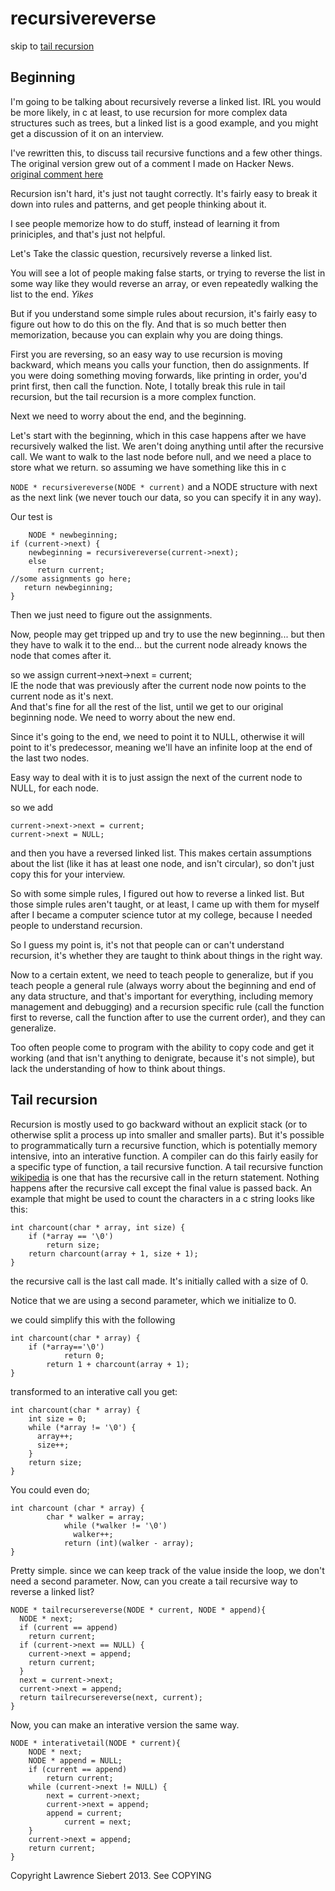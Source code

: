 recursivereverse
================

skip to [tail recursion](#tail-recursion)

Beginning
---------



I'm going to be talking about recursively reverse a linked list.  IRL you would be more likely, in c at least, to use recursion for more complex data structures such as trees, but a linked list is a good example, and you might get a discussion of it on an interview.

I've rewritten this, to discuss tail recursive functions and a few other things.  The original version  grew out of a comment I made on Hacker News.
[original comment here](https://news.ycombinator.com/item?id=5477498)

Recursion isn't hard, it's just not taught correctly.  It's fairly easy to break it down into rules and patterns, and get people thinking about it.

I see people memorize how to do stuff, instead of learning it from priniciples, and that's just not helpful.

Let's Take the classic question, recursively reverse a linked list.  

You will see a lot of people making false starts, or trying to reverse the list in some way like they would reverse an array, or even repeatedly walking the list to the end. *Yikes*

But if you understand some simple rules about recursion, it's fairly easy to figure out how to do this on the fly.  And that is so much better then memorization, because you can explain why you are doing things.

First you are reversing, so an easy way to use recursion is moving backward, which means you calls your function, then do assignments.  If you were doing something moving forwards, like printing in order, you'd print first, then call the function. Note, I totally break this rule in tail recursion, but the tail recursion is a more complex function.

Next we need to worry about the end, and the beginning.  

Let's start with the beginning, which in this case happens after we have recursively walked the list. We aren't doing anything until after the recursive call. We want to walk to the last node before null, and we need a place to store what we return.  so assuming we have something like this in c  

`NODE * recursivereverse(NODE * current)` 
and a NODE structure with next as the next link (we never touch our data, so you can specify it in any way).

Our test is

 		NODE * newbeginning;
    if (current->next) {
        newbeginning = recursivereverse(current->next);
        else
          return current;
    //some assignments go here;
       return newbeginning; 
    }
Then we just need to figure out the assignments.

Now, people may get tripped up and try to use the new beginning... but then they have to walk it to the end... but the current node already knows the node that comes after it.

so we assign 
    current->next->next = current;  
IE the node that was previously after the current node now points to the current node as it's next.  
And that's fine for all the rest of the list, until we get to our original beginning node.  We need to worry about the new end.

Since it's going to the end, we need to point it to NULL, otherwise it will point to it's predecessor, meaning we'll have an infinite loop at the end of the last two nodes.

Easy way to deal with it is to just assign the next of the current node to NULL, for each node. 


so we add 

    current->next->next = current;
    current->next = NULL;

and then you have a reversed linked list.  This makes certain assumptions about the list (like it has at least one node, and isn't circular), so don't just copy this for your interview.

So with some simple rules, I figured out how to reverse a linked list.  But those simple rules aren't taught, or at least, I came up with them for myself after I became a computer science tutor at my college, because I needed people to understand recursion. 

So I guess my point is, it's not that people can or can't understand recursion, it's whether they are taught to think about things in the right way.  

Now to a certain extent, we need to teach people to generalize, but if you teach people a general rule (always worry about the beginning and end of any data structure, and that's important for everything, including memory management and debugging) and a recursion specific rule (call the function first to reverse, call the function after to use the current order), and they can generalize.  

Too often people come to program with the ability to copy code and get it working (and that isn't anything to denigrate, because it's not simple), but lack the understanding of how to think about things.  

Tail recursion
--------------

Recursion is mostly used to go backward without an explicit stack (or to otherwise split a process up into smaller and smaller parts).  But it's possible to programmatically turn a recursive function, which is potentially memory intensive, into an interative function.  A compiler can do this fairly easily for a specific type of function, a tail recursive function. 
A tail recursive function [wikipedia](https://en.wikipedia.org/wiki/Tail_recursion) is one that has the recursive call in the return statement.  Nothing happens after the recursive call except the final value is passed back.
An example that might be used to count the characters in a c string looks like this: 

    int charcount(char * array, int size) {
        if (*array == '\0')    
            return size;
        return charcount(array + 1, size + 1); 
    }


the recursive call is the last call made.  It's initially called with a size of 0.

Notice that we are using a second parameter, which we initialize to 0.

we could simplify this with the following

    int charcount(char * array) {
     	if (*array=='\0')
				return 0;
			return 1 + charcount(array + 1);
    }

transformed to an interative call you get:

    int charcount(char * array) {
        int size = 0;
        while (*array != '\0') {
          array++;
          size++;
        }
        return size;
    }

You could even do;

    int charcount (char * array) {
		    char * walker = array;
				while (*walker != '\0') 
				  walker++;
			 	return (int)(walker - array);
    }
Pretty simple. since we can keep track of the value inside the loop, we don't need a second parameter.
Now, can you create a tail recursive way to reverse a linked list?



    NODE * tailrecursereverse(NODE * current, NODE * append){
      NODE * next;
      if (current == append)
        return current;
      if (current->next == NULL) {
        current->next = append;
        return current;
      }
      next = current->next;
      current->next = append;
      return tailrecursereverse(next, current);
    }

Now, you can make an interative version the same way.

    NODE * interativetail(NODE * current){
    	NODE * next;
    	NODE * append = NULL;
    	if (current == append)
    		return current;
    	while (current->next != NULL) {
    		next = current->next;
    		current->next = append;
    		append = current;
                current = next;
      	}
    	current->next = append;
    	return current;
    }


Copyright Lawrence Siebert 2013.  See COPYING
    

 






